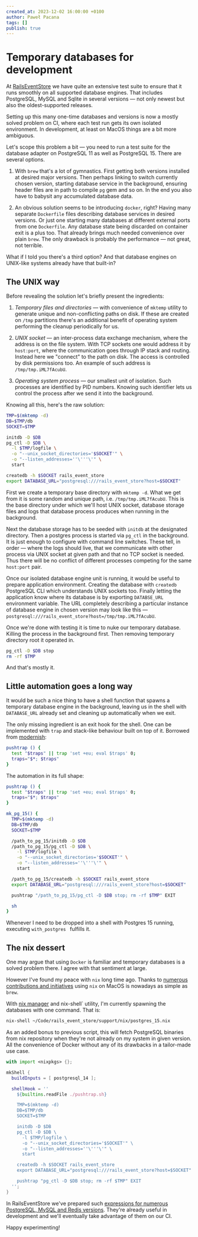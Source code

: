 ```yaml
---
created_at: 2023-12-02 16:00:00 +0100
author: Paweł Pacana
tags: []
publish: true
---
```


# Temporary databases for development

At [RailsEventStore](https://railseventstore.org) we have quite an extensive test suite to ensure that it runs smoothly on all supported database engines. That includes PostgreSQL, MySQL and Sqlite in several versions — not only newest but also the oldest-supported releases.

Setting up this many one-time databases and versions is now a mostly solved problem on CI, where each test run gets its own isolated environment. In development, at least on MacOS things are a bit more ambiguous.

Let's scope this problem a bit — you need to run a test suite for the database adapter on PostgreSQL 11 as well as PostgreSQL 15. There are several options.

1. With `brew` that's a lot of gymnastics. First getting both versions installed at desired major versions. Then perhaps linking to switch currently chosen version, starting database service in the background, ensuring header files are in path to compile `pg` gem and so on. In the end you also have to babysit any accumulated database data.

2. An obvious solution seems to be introducing `docker`, right? Having many separate `Dockerfile` files describing database services in desired versions. Or just one starting many databases at different external ports from one `Dockerfile`. Any database state being discarded on container exit is a plus too. That already brings much needed convenience over plain `brew`. The only drawback is probably the performance — not great, not terrible.

What if I told you there's a third option? And that database engines on UNIX-like systems already have that built-in?

## The UNIX way

Before revealing the solution let's briefly present the ingredients:

1. _Temporary files and directories_ — with convenience of `mktemp` utility to generate unique and non-conflicting paths on disk. If these are created on `/tmp` partitions there's an additional benefit of operating system performing the cleanup periodically for us.

2. _UNIX socket_ — an inter-process data exchange mechanism, where the address is on the file system. With TCP sockets one would address it by `host:port`, where the communication goes through IP stack and routing. Instead here we "connect" to the path on disk. The access is controlled by disk permissions too. An example of such address is `/tmp/tmp.iML7fAcubU`.

3. _Operating system process_ — our smallest unit of isolation. Such processes are identified by PID numbers. Knowing such identifier lets us control the process after we send it into the background.

Knowing all this, here's the raw solution:

```sh
TMP=$(mktemp -d)
DB=$TMP/db
SOCKET=$TMP

initdb -D $DB
pg_ctl -D $DB \
  -l $TMP/logfile \
  -o "--unix_socket_directories='$SOCKET'" \
  -o "--listen_addresses=''\'''\'" \
  start

createdb -h $SOCKET rails_event_store
export DATABASE_URL="postgresql:///rails_event_store?host=$SOCKET"
```

First we create a temporary base directory with `mktemp -d`. What we get from it is some random and unique path, i.e. `/tmp/tmp.iML7fAcubU`. This is the base directory under which we'll host UNIX socket, database storage files and logs that database process produces when running in the background.

Next the database storage has to be seeded with `initdb` at the designated directory. Then a postgres process is started via `pg_ctl` in the background. It is just enough to configure with command line switches. These tell, in order — where the logs should live, that we communicate with other process via UNIX socket at given path and that no TCP socket is needed. Thus there will be no conflict of different processes competing for the same `host:port` pair.

Once our isolated database engine unit is running, it would be useful to prepare application environment. Creating the database with `createdb` PostgreSQL CLI which understands UNIX sockets too. Finally letting the application know where its database is by exporting `DATABSE_URL` environment variable. The URL completely describing a particular instance of database engine in chosen version may look like this — `postgresql:///rails_event_store?host=/tmp/tmp.iML7fAcubU`.

Once we're done with testing it is time to nuke our temporary database. Killing the process in the background first. Then removing temporary directory root it operated in.

```sh
pg_ctl -D $DB stop
rm -rf $TMP
```

And that's mostly it.

## Little automation goes a long way

It would be such a nice thing to have a shell function that spawns a temporary database engine in the background, leaving us in the shell with `DATABASE_URL` already set and cleaning up automatically when we exit.

The only missing ingredient is an exit hook for the shell. One can be implemented with `trap` and stack-like behaviour built on top of it. Borrowed from [modernish](https://github.com/modernish/modernish#user-content-use-varstacktrap):

```sh
pushtrap () {
  test "$traps" || trap 'set +eu; eval $traps' 0;
  traps="$*; $traps"
}
```

The automation in its full shape:

```sh
pushtrap () {
  test "$traps" || trap 'set +eu; eval $traps' 0;
  traps="$*; $traps"
}

mk_pg_15() {
  TMP=$(mktemp -d)
  DB=$TMP/db
  SOCKET=$TMP

  /path_to_pg_15/initdb -D $DB
  /path_to_pg_15/pg_ctl -D $DB \
    -l $TMP/logfile \
    -o "--unix_socket_directories='$SOCKET'" \
    -o "--listen_addresses=''\'''\'" \
    start

  /path_to_pg_15/createdb -h $SOCKET rails_event_store
  export DATABASE_URL="postgresql:///rails_event_store?host=$SOCKET"

  pushtrap "/path_to_pg_15/pg_ctl -D $DB stop; rm -rf $TMP" EXIT

  sh
}
```

Whenever I need to be dropped into a shell with Postgres 15 running, executing `with_postgres ` fulfills it.

## The nix dessert

One may argue that using `Docker` is familiar and temporary databases is a solved problem there. I agree with that sentiment at large.

However I've found my peace with `nix` long time ago. Thanks to [numerous contributions and initiatives](https://opencollective.com/nix-macos) using `nix` on MacOS is nowadays as simple as `brew`.

With [nix manager](https://nix.dev) and nix-shell` utility, I'm currently spawning the databases with one command. That is:

```sh
nix-shell ~/Code/rails_event_store/support/nix/postgres_15.nix
```

As an added bonus to previous script, this will fetch PostgreSQL binaries from nix repository when they're not already on my system in given version. All the convenience of Docker without any of its drawbacks in a tailor-made use case.

```nix
with import <nixpkgs> {};

mkShell {
  buildInputs = [ postgresql_14 ];

  shellHook = ''
    ${builtins.readFile ./pushtrap.sh}

    TMP=$(mktemp -d)
    DB=$TMP/db
    SOCKET=$TMP

    initdb -D $DB
    pg_ctl -D $DB \
      -l $TMP/logfile \
      -o "--unix_socket_directories='$SOCKET'" \
      -o "--listen_addresses=''\'''\'" \
      start

    createdb -h $SOCKET rails_event_store
    export DATABASE_URL="postgresql:///rails_event_store?host=$SOCKET"

    pushtrap "pg_ctl -D $DB stop; rm -rf $TMP" EXIT
  '';
}
```

In RailsEventStore we've prepared such [expressions for numerous PostgreSQL, MySQL and Redis versions](https://github.com/RailsEventStore/rails_event_store/tree/master/support/nix). They're already useful in development and we'll eventually take advantage of them on our CI.

Happy experimenting!
